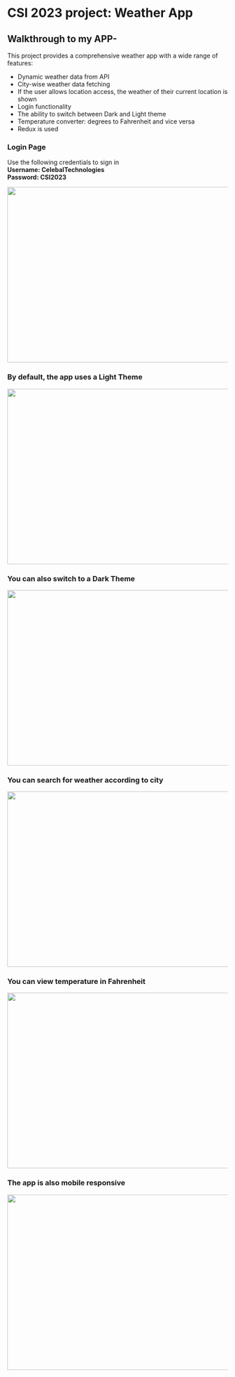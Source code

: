 # CSI 2023 project: Weather App

## Walkthrough to my APP-

This project provides a comprehensive weather app with a wide range of features:

- Dynamic weather data from API
- City-wise weather data fetching
- If the user allows location access, the weather of their current location is shown
- Login functionality
- The ability to switch between Dark and Light theme
- Temperature converter: degrees to Fahrenheit and vice versa
- Redux is used 

### Login Page

Use the following credentials to sign in
<br/>
**Username: CelebalTechnologies <br/>  Password: CSI2023**

<img src="https://github.com/Sakshi-1701/celebal-project/assets/84696772/c49f3de4-20b6-48de-bf9e-ab7405545964" width="800" height="400" />


### By default, the app uses a Light Theme

<img src="https://github.com/Sakshi-1701/celebal-project/assets/84696772/e2113036-b6ac-4ed4-bec2-a81912290be4" width="800" height="400" />

### You can also switch to a Dark Theme

<img src="https://github.com/Sakshi-1701/celebal-project/assets/84696772/6d61d806-5352-44a7-a022-93794af034ee" width="800" height="400" />

### You can search for weather according to city

<img src="https://github.com/Sakshi-1701/celebal-project/assets/84696772/d8b93b6c-4f18-4481-a3ed-2541232cb249" width="800" height="400" />

### You can view temperature in Fahrenheit

<img src="https://github.com/Sakshi-1701/celebal-project/assets/84696772/a778a2e6-fd98-46ec-a4d5-a10c6ada5bc8" width="800" height="400" />

### The app is also mobile responsive

<img src="https://github.com/Sakshi-1701/celebal-project/assets/84696772/f0257e66-0a99-4183-bdd3-e164d63d3587" width="800" height="400" />

